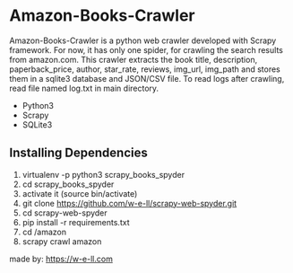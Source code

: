 # Amazon-Books-Crawler

Amazon-Books-Crawler is a python web crawler developed with Scrapy framework.
For now, it has only one spider, for crawling the search results from amazon.com. 
This crawler extracts the book title, description, paperback_price, author, star_rate, reviews, img_url, img_path and stores them in a sqlite3 database and JSON/CSV file. 
To read logs after crawling, read file named log.txt in main directory.

- Python3
- Scrapy
- SQLite3

## Installing Dependencies
1. virtualenv -p python3 scrapy_books_spyder
2. cd scrapy_books_spyder
3. activate it (source bin/activate)
4. git clone https://github.com/w-e-ll/scrapy-web-spyder.git
5. cd scrapy-web-spyder
6. pip install -r requirements.txt
7. cd /amazon
8. scrapy crawl amazon

made by: https://w-e-ll.com